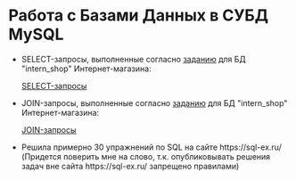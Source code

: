 # Работа с Базами Данных в СУБД MySQL

<ul>
<li>
SELECT-запросы, выполненные согласно <a href="https://docs.google.com/spreadsheets/d/1sahNExAKv00oiTE3CHouxODt74p3uJcrBe4sp5Uml-Y/edit?usp=sharing">заданию</a> для БД "intern_shop" Интернет-магазина:

<a href="https://docs.google.com/spreadsheets/d/13Z6ppu9tX9Cr85LlpOyR6rqhSrPy-F5T-aTQ3ab8YPI/edit?gid=0#gid=0">SELECT-запросы</a>
</li>
</ul>

<ul>
<li>
JOIN-запросы, выполненные согласно <a href="https://docs.google.com/spreadsheets/d/17PuUQblt4V3PJSS6BGajtH_4x4zOKD0lV7oQnxAUg-I/edit?gid=0#gid=0">заданию</a> для БД "intern_shop" Интернет-магазина:

<a href="https://docs.google.com/spreadsheets/d/1wKHyfyy0h6eZh5sAl8RAZ8HARTxkAeopTzAv1O1bAgQ/edit?gid=0#gid=0">JOIN-запросы</a>
</li>
</ul>

<ul>
<li>
Решила примерно 30 упражнений по SQL на сайте https://sql-ex.ru/ (Придется поверить мне на слово, т.к. опубликовывать решения задач вне сайта https://sql-ex.ru/ запрещено правилами)
</li>
</ul>
